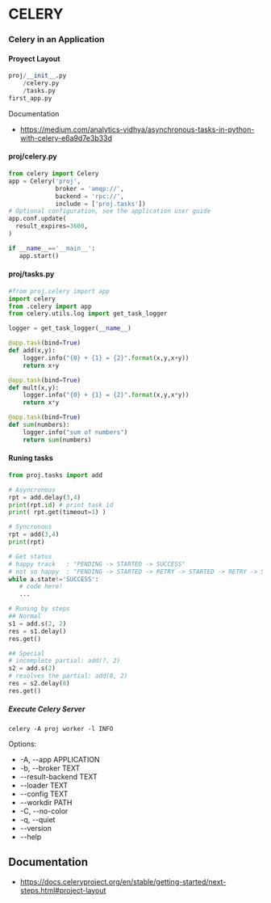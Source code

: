 # CELERY

### Celery in an Application

#### Proyect Layout

```python
proj/__init__.py
    /celery.py
    /tasks.py
first_app.py
```
Documentation
- https://medium.com/analytics-vidhya/asynchronous-tasks-in-python-with-celery-e6a9d7e3b33d
#### proj/celery.py
```python
from celery import Celery
app = Celery('proj', 
             broker = 'amqp://',
             backend = 'rpc://',
             include = ['proj.tasks'])
# Optional configuration, see the application user guide
app.conf.update( 
  result_expires=3600,
)

if __name__=='__main__':
   app.start()
```

#### proj/tasks.py
```python
#from proj.celery import app
import celery
from .celery import app
from celery.utils.log import get_task_logger

logger = get_task_logger(__name__)

@app.task(bind=True)
def add(x,y):
	logger.info("{0} + {1} = {2}".format(x,y,x+y))
	return x+y

@app.task(bind=True)
def mult(x,y):
	logger.info("{0} + {1} = {2}".format(x,y,x*y))
	return x*y

@app.task(bind=True)
def sum(numbers):
	logger.info("sum of numbers")
	return sum(numbers)
```

#### Runing tasks

```python
from proj.tasks import add

# Asyncronous
rpt = add.delay(3,4) 
print(rpt.id) # print task id
print( rpt.get(timeout=1) )

# Syncronous
rpt = add(3,4)
print(rpt)

# Get status
# happy track   : "PENDING -> STARTED -> SUCCESS"
# not so happy  : "PENDING -> STARTED -> RETRY -> STARTED -> RETRY -> STARTED -> SUCCESS"
while a.state!='SUCCESS':
   # code here!
   ...

# Runing by steps
## Normal
s1 = add.s(2, 2)
res = s1.delay()
res.get()

## Special
# incomplete partial: add(?, 2)
s2 = add.s(2)
# resolves the partial: add(8, 2)
res = s2.delay(8)
res.get()

```

##### Execute Celery Server
```
celery -A proj worker -l INFO
```
Options:
-  -A, --app APPLICATION
-  -b, --broker TEXT
-  --result-backend TEXT
-  --loader TEXT
-  --config TEXT
-  --workdir PATH
-  -C, --no-color
-  -q, --quiet
-  --version
-  --help

## Documentation
- https://docs.celeryproject.org/en/stable/getting-started/next-steps.html#project-layout
